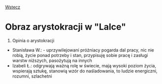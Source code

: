 [Wstecz](../polski.md)

# Obraz arystokracji w "Lalce"

1. Opinia o arystokracji

-   Stanisława W.: - uprzywilejowani próżniacy pogarda dal pracy, nic nie robią, życie ponad potrzeby i stan, przypisuję sobie pracę i zasługi warstw niższych, pasożytują na innych
-   Izabeli Ł.: odgrywają ważną rolę w świecie, mają wysoki poziom życia, wspierają sztukę, stanowią wzór do naśladowania, to ludzie energiczni, rozumni, szlachetni
